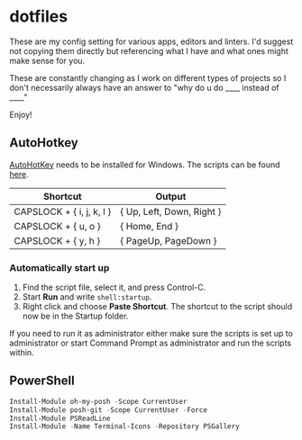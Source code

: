 # dotfiles
These are my config setting for various apps, editors and linters. I'd suggest not copying them directly but referencing what I have and what ones might make sense for you.

These are constantly changing as I work on different types of projects so I don't necessarily always have an answer to "why do u do ____ instead of ____"

Enjoy!

## AutoHotkey
[AutoHotKey](https://autohotkey.com) needs to be installed for Windows. The scripts can be found [here](AutoHotkey/AutoHotkey.ahk).

| Shortcut                         | Output                           |
| -------------------------------- | -------------------------------- |
| CAPSLOCK + { i, j, k, l }        | { Up, Left, Down, Right }        |
| CAPSLOCK + { u, o }              | { Home, End }                    |
| CAPSLOCK + { y, h }              | { PageUp, PageDown }             |

### Automatically start up
 1. Find the script file, select it, and press Control-C.
 2. Start **Run** and write `shell:startup`.
 3. Right click and choose **Paste Shortcut**. The shortcut to the script should now be in the Startup folder.

 If you need to run it as administrator either make sure the scripts is set up to administrator or start Command Prompt as administrator and run the scripts within.
 

## PowerShell
```powershell
Install-Module oh-my-posh -Scope CurrentUser
Install-Module posh-git -Scope CurrentUser -Force
Install-Module PSReadLine
Install-Module -Name Terminal-Icons -Repository PSGallery
```
